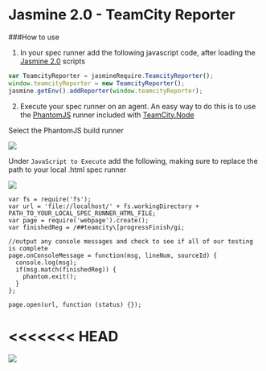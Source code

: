 Jasmine 2.0 - TeamCity Reporter
=======================


###How to use

1) In your spec runner add the following javascript code, after loading the [Jasmine 2.0](http://jasmine.github.io/2.0/introduction.html) scripts

```Javascript
var TeamcityReporter = jasmineRequire.TeamcityReporter();
window.teamcityReporter = new TeamcityReporter();
jasmine.getEnv().addReporter(window.teamcityReporter);
```

2) Execute your spec runner on an agent. An easy way to do this is to use the [PhantomJS](http://phantomjs.org) runner included with [TeamCity.Node](http://jasmine.github.io/2.0/introduction.html)

Select the PhantomJS build runner

![](https://raw.githubusercontent.com/scottiemc7/Jasmine2.0TeamCityReporter/master/images/BuildRunner.png)

Under `JavaScript to Execute` add the following, making sure to replace the path to your local .html spec runner

![](https://raw.githubusercontent.com/scottiemc7/Jasmine2.0TeamCityReporter/master/images/ScriptSource.png)

    var fs = require('fs');
    var url = 'file://localhost/' + fs.workingDirectory + PATH_TO_YOUR_LOCAL_SPEC_RUNNER_HTML_FILE;
    var page = require('webpage').create();
    var finishedReg = /##teamcity\[progressFinish/gi;
    
    //output any console messages and check to see if all of our testing is complete
    page.onConsoleMessage = function(msg, lineNum, sourceId) {
      console.log(msg);
      if(msg.match(finishedReg)) {
        phantom.exit();
      }
    };
    
    page.open(url, function (status) {});


<<<<<<< HEAD
=======
![](https://raw.githubusercontent.com/scottiemc7/Jasmine2.0TeamCityReporter/master/images/Tests.PNG)



